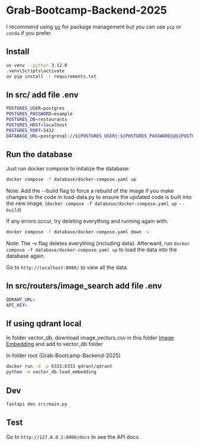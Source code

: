 # Grab-Bootcamp-Backend-2025

I recommend using [uv](https://github.com/astral-sh/uv) for package management but you can use `pip` or `conda` if you prefer.


## Install

```bash
uv venv --python 3.12.0
.venv\Scripts\activate
uv pip install -r requirements.txt
```
## In src/ add file .env
```bash
POSTGRES_USER=postgres
POSTGRES_PASSWORD=example
POSTGRES_DB=restaurants
POSTGRES_HOST=localhost
POSTGRES_PORT=5432
DATABASE_URL=postgresql://${POSTGRES_USER}:${POSTGRES_PASSWORD}@${POSTGRES_HOST}:${POSTGRES_PORT}/${POSTGRES_DB}
```
## Run the database

Just run docker compose to initalize the database:
```sh
docker compose -f database/docker-compose.yaml up
```
Note: Add the --build flag to force a rebuild of the image if you make changes to the code in load-data.py to ensure the updated code is built into the new image. (`docker compose -f database/docker-compose.yaml up --build`)

If any errors occur, try deleting everything and running again with:
```sh
docker compose -f database/docker-compose.yaml down -v
```
Note: The -v flag deletes everything (including data). Afterward, run `docker compose -f database/docker-compose.yaml up` to load the data into the database again.

Go to `http://localhost:8080/` to view all the data.

## In src/routers/image_search add file .env
```bash
QDRANT_URL=
API_KEY=
```

## If using qdrant local
In folder vector_db, download image_vectors.csv in this folder [Image Embedding](https://drive.google.com/drive/folders/1nKzVk1eyjutBAYo34F7gatrBIcarMyNY?usp=sharing) and add to vector_db folder  

In folder root (Grab-Bootcamp-Backend-2025)
```bash
docker run -d -p 6333:6333 qdrant/qdrant
python -m vector_db.load_embedding
```


## Dev

```bash
fastapi dev src/main.py
```

## Test

Go to `http://127.0.0.1:8000/docs` to see the API docs.
